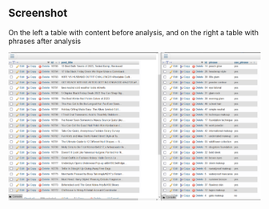 ## Screenshot

On the left a table with content before analysis, and on the right a table with phrases after analysis


![screenshot of Symfony code example](https://github.com/CodezPoet/code_examples/blob/main/screenshots/analysis_before_after.png)

